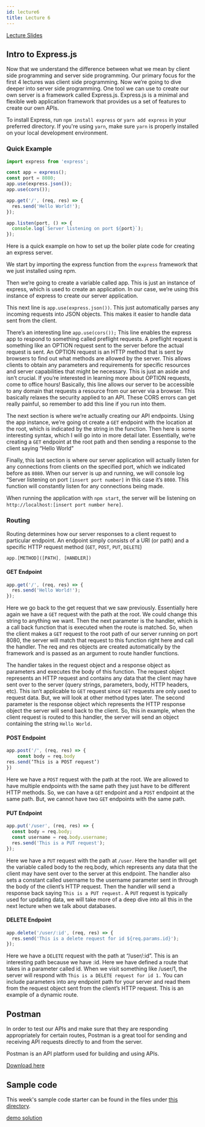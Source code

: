 ```yaml
---
id: lecture6
title: Lecture 6
---
```


[Lecture Slides](https://docs.google.com/presentation/d/1E5EFPgZvE2QeyQlwrg0ALoQrn8Va2-41qQjc2DdSJqY/edit?usp=sharing)

## Intro to Express.js

Now that we understand the difference between what we mean by client side programming and server side programming. Our primary focus for the first 4 lectures was client side programming. Now we’re going to dive deeper into server side programming. One tool we can use to create our own server is a framework called Express.js. Express.js is a minimal and flexible web application framework that provides us a set of features to create our own APIs.

To install Express, run `npm install express` or `yarn add express` in your preferred directory. If you're using `yarn`, make sure `yarn` is properly installed on your local development environment.

### Quick Example

```typescript
import express from 'express';

const app = express();
const port = 8080;
app.use(express.json());
app.use(cors());

app.get('/', (req, res) => {
  res.send('Hello World!');
});

app.listen(port, () => {
  console.log(`Server listening on port ${port}`);
});
```

Here is a quick example on how to set up the boiler plate code for creating an express server.

We start by importing the express function from the `express` framework that we just installed using npm.

Then we’re going to create a variable called app. This is just an instance of express, which is used to create an application. In our case, we’re using this instance of express to create our server application.

This next line is `app.use(express.json())`. This just automatically parses any incoming requests into JSON objects. This makes it easier to handle data sent from the client.

There’s an interesting line `app.use(cors());` This line enables the express app to respond to something called preflight requests. A preflight request is something like an OPTION request sent to the server before the actual request is sent. An OPTION request is an HTTP method that is sent by browsers to find out what methods are allowed by the server. This allows clients to obtain any parameters and requirements for specific resources and server capabilities that might be necessary. This is just an aside and isn’t crucial. If you’re interested in learning more about OPTION requests, come to office hours! Basically, this line allows our server to be accessible to any domain that requests a resource from our server via a browser. This basically relaxes the security applied to an API. These CORS errors can get really painful, so remember to add this line if you run into them.

The next section is where we’re actually creating our API endpoints. Using the app instance, we’re going ot create a `GET` endpoint with the location at the root, which is indicated by the string in the function. Then here is some interesting syntax, which I will go into in more detail later. Essentially, we’re creating a `GET` endpoint at the root path and then sending a response to the client saying “Hello World”

Finally, this last section is where our server application will actually listen for any connections from clients on the specified port, which we indicated before as `8080`. When our server is up and running, we will console log “Server listening on port `[insert port number]` in this case it’s `8080`. This function will constantly listen for any connections being made.

When running the application with `npm start`, the server will be listening on `http://localhost:[insert port number here]`.

### Routing

Routing determines how our server responses to a client request to particular endpoint. An endpoint simply consists of a URI (or path) and a specific HTTP request method (`GET`, `POST`, `PUT`, `DELETE`)

```typescript
app.[METHOD]([PATH], [HANDLER])
```

#### GET Endpoint

```typescript
app.get('/', (req, res) => {
  res.send('Hello World!');
});
```

Here we go back to the get request that we saw previously. Essentially here again we have a `GET` request with the path at the root. We could change this string to anything we want. Then the next parameter is the handler, which is a call back function that is executed when the route is matched. So, when the client makes a `GET` request to the root path of our server running on port 8080, the server will match that request to this function right here and call the handler. The req and res objects are created automatically by the framework and is passed as an argument to route handler functions.

The handler takes in the request object and a response object as parameters and executes the body of this function. The request object represents an HTTP request and contains any data that the client may have sent over to the server (query strings, parameters, body, HTTP headers, etc). This isn’t applicable to `GET` request since `GET` requests are only used to request data. But, we will look at other method types later. The second parameter is the response object which represents the HTTP response object the server will send back to the client. So, this in example, when the client request is routed to this handler, the server will send an object containing the string `Hello World.`

#### POST Endpoint

```typescript
app.post('/', (req, res) => {
  	const body = req.body
res.send(‘This is a POST request’)
})
```

Here we have a `POST` request with the path at the root. We are allowed to have multiple endpoints with the same path they just have to be different HTTP methods. So, we can have a `GET` endpoint and a `POST` endpoint at the same path. But, we cannot have two `GET` endpoints with the same path.

#### PUT Endpoint

```typescript
app.put('/user', (req, res) => {
  const body = req.body;
  const username = req.body.username;
  res.send('This is a PUT request');
});
```

Here we have a `PUT` request with the path at `/user`.
Here the handler will get the variable called body to the req.body, which represents any data that the client may have sent over to the server at this endpoint. The handler also sets a constant called username to the username parameter sent in through the body of the client’s HTTP request. Then the handler will send a response back saying `This is a PUT request.` A `PUT` request is typically used for updating data, we will take more of a deep dive into all this in the next lecture when we talk about databases.

#### DELETE Endpoint

```typescript
app.delete('/user/:id', (req, res) => {
  res.send('This is a delete request for id ${req.params.id}');
});
```

Here we have a `DELETE` request with the path at “/user/:id”. This is an interesting path because we have :id. Here we have defined a route that takes in a parameter called id. When we visit something like /user/1, the server will respond with `This is a DELETE request for id 1.` You can include parameters into any endpoint path for your server and read them from the request object sent from the client’s HTTP request. This is an example of a dynamic route.

## Postman

In order to test our APIs and make sure that they are responding appropriately for certain routes, Postman is a great tool for sending and receiving API requests directly to and from the server.

Postman is an API platform used for building and using APIs.

[Download here](https://www.postman.com/)

## Sample code

This week's sample code starter can be found in the files under [this directory](https://github.com/cornell-dti/fa23-trends-lec6-demo).

[demo solution](https://github.com/michelleli01/trends-fa23-lec6-demo-soln)
